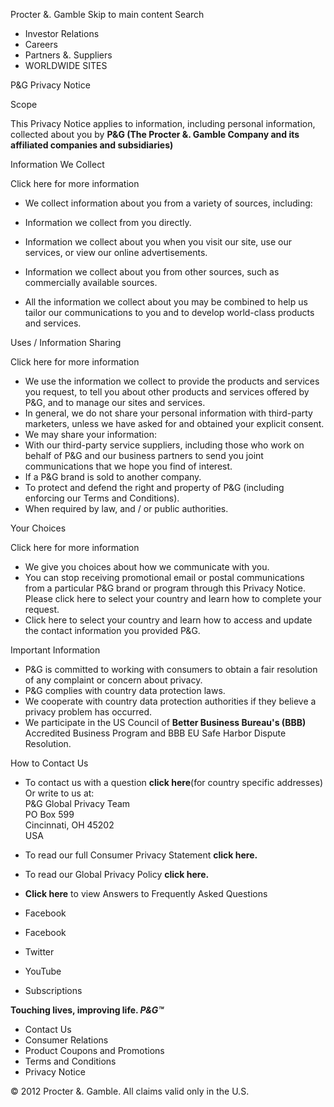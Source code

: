 Procter &. Gamble Skip to main content Search

*   Investor Relations
*   Careers
*   Partners &. Suppliers
*   WORLDWIDE SITES

P&G Privacy Notice

Scope

This Privacy Notice applies to information, including personal information, collected about you by **P&G (The Procter &. Gamble Company and its affiliated companies and subsidiaries)**

Information We Collect

Click here for more information

*   We collect information about you from a variety of sources, including:
*   Information we collect from you directly.
*   Information we collect about you when you visit our site, use our services, or view our online advertisements.
*   Information we collect about you from other sources, such as commercially available sources.
  
*   All the information we collect about you may be combined to help us tailor our communications to you and to develop world-class products and services.

Uses / Information Sharing

Click here for more information

*   We use the information we collect to provide the products and services you request, to tell you about other products and services offered by P&G, and to manage our sites and services.
*   In general, we do not share your personal information with third-party marketers, unless we have asked for and obtained your explicit consent.
*   We may share your information:
*   With our third-party service suppliers, including those who work on behalf of P&G and our business partners to send you joint communications that we hope you find of interest.
*   If a P&G brand is sold to another company.
*   To protect and defend the right and property of P&G (including enforcing our Terms and Conditions).
*   When required by law, and / or public authorities.

Your Choices

Click here for more information

*   We give you choices about how we communicate with you.
*   You can stop receiving promotional email or postal communications from a particular P&G brand or program through this Privacy Notice. Please click here to select your country and learn how to complete your request.
*   Click here to select your country and learn how to access and update the contact information you provided P&G.

Important Information

*   P&G is committed to working with consumers to obtain a fair resolution of any complaint or concern about privacy.
*   P&G complies with country data protection laws.
*   We cooperate with country data protection authorities if they believe a privacy problem has occurred.
*   We participate in the US Council of **Better Business Bureau's (BBB)** Accredited Business Program and BBB EU Safe Harbor Dispute Resolution.

  
How to Contact Us

*   To contact us with a question **click here**(for country specific addresses)  
    Or write to us at:  
    P&G Global Privacy Team  
    PO Box 599  
    Cincinnati, OH 45202  
    USA
*   To read our full Consumer Privacy Statement **click here.**
*   To read our Global Privacy Policy **click here.**
*   **Click here** to view Answers to Frequently Asked Questions

*   Facebook
*   Facebook
*   Twitter
*   YouTube
*   Subscriptions

**Touching lives, improving life. _P&G™_**

*   Contact Us
*   Consumer Relations
*   Product Coupons and Promotions
*   Terms and Conditions
*   Privacy Notice

© 2012 Procter &. Gamble. All claims valid only in the U.S.